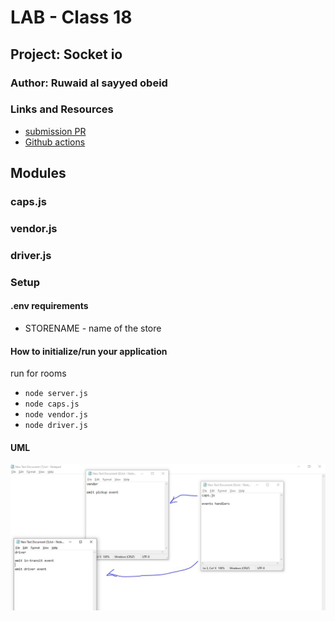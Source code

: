 # LAB - Class 18

## Project: Socket io

### Author: Ruwaid al sayyed obeid

### Links and Resources

- [submission PR](https://github.com/ruwaid-401-advanced-javascript/caps/pull/3)
- [Github actions](https://github.com/ruwaid-401-advanced-javascript/caps/pull/3/checks)


## Modules
### caps.js
### vendor.js
### driver.js

### Setup
#### .env requirements
* STORENAME - name of the store


#### How to initialize/run your application 
run for rooms
* `node server.js`
* `node caps.js`
* `node vendor.js`
* `node driver.js`


#### UML

![UML Diagram](./assets/whiteBoard-class-16.jpeg)
